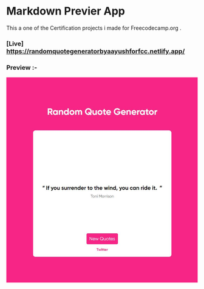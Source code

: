 # Markdown Previer App

This a one of the Certification projects i made for Freecodecamp.org .

### [Live] https://randomquotegeneratorbyaayushforfcc.netlify.app/

### Preview :-

![Preview](./public/preview.JPG)
